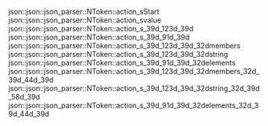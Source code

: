 json::json::json_parser::NToken::action_sStart
json::json::json_parser::NToken::action_svalue
json::json::json_parser::NToken::action_s_39d_123d_39d
json::json::json_parser::NToken::action_s_39d_91d_39d
json::json::json_parser::NToken::action_s_39d_123d_39d_32dmembers
json::json::json_parser::NToken::action_s_39d_123d_39d_32dstring
json::json::json_parser::NToken::action_s_39d_91d_39d_32delements
json::json::json_parser::NToken::action_s_39d_123d_39d_32dmembers_32d_39d_44d_39d
json::json::json_parser::NToken::action_s_39d_123d_39d_32dstring_32d_39d_58d_39d
json::json::json_parser::NToken::action_s_39d_91d_39d_32delements_32d_39d_44d_39d
